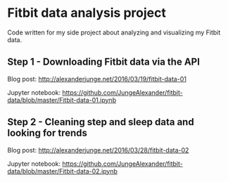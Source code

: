 # Fitbit data analysis project

Code written for my side project about analyzing and visualizing my Fitbit data.

## Step 1 - Downloading Fitbit data via the API

Blog post: http://alexanderjunge.net/2016/03/19/fitbit-data-01

Jupyter notebook: https://github.com/JungeAlexander/fitbit-data/blob/master/Fitbit-data-01.ipynb

## Step 2 - Cleaning step and sleep data and looking for trends

Blog post: http://alexanderjunge.net/2016/03/28/fitbit-data-02

Jupyter notebook: https://github.com/JungeAlexander/fitbit-data/blob/master/Fitbit-data-02.ipynb
